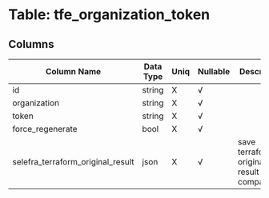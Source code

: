 # Table: tfe_organization_token

## Columns 

|  Column Name   |  Data Type  | Uniq | Nullable | Description | 
|  ----  | ----  | ----  | ----  | ---- | 
| id | string | X | √ |  | 
| organization | string | X | √ |  | 
| token | string | X | √ |  | 
| force_regenerate | bool | X | √ |  | 
| selefra_terraform_original_result | json | X | √ | save terraform original result for compatibility | 


